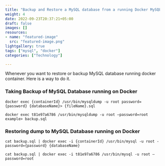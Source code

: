 ```yaml
---
title: "Backup and Restore a MySQL database from a running Docker MySQL container"
weight: 4
date: 2022-09-23T20:37:21+05:00
draft: false
images: []
resources:
- name: "featured-image"
  src: "featured-image.png"
lightgallery: true
tags: ["mysql", "docker"]
categories: ["Technology"]

---
```

Whenever you want to restore or backup MySQL database running docker container. Here is a way to do it.

### Taking Backup of MySQL Database running on Docker
`docker exec {containerId} /usr/bin/mysqldump -u root password={password} {databaseName}> {fileName}.sql`

`docker exec t81e97a6786 /usr/bin/mysqldump -u root –password=root example> backup.sql`

### Restoring dump to MySQL Database running on Docker
`cat backup.sql | docker exec -i {containerId} /usr/bin/mysql -u root -password={password} {databaseName}`

`cat backup.sql | docker exec -i t81e97a6786 /usr/bin/mysql -u root –password=root`